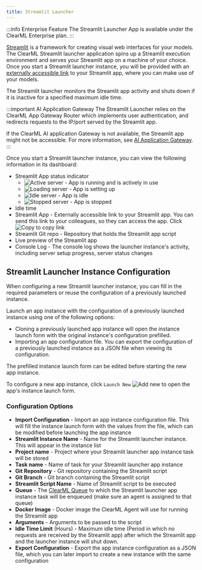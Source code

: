 ```yaml
---
title: Streamlit Launcher
---
```


:::info Enterprise Feature
The Streamlit Launcher App is available under the ClearML Enterprise plan.
:::

[Streamlit](https://streamlit.io/) is a framework for creating visual web interfaces for your models. The ClearML Streamlit 
launcher application spins up a Streamlit execution environment and serves your Streamlit app on a machine of your choice. 
Once you start a Streamlit launcher instance, you will be provided with an [externally accessible link](#traffic_router) to your Streamlit app, 
where you can make use of your models.

The Streamlit launcher monitors the Streamlit app activity and shuts down if it is inactive for a specified maximum idle 
time.

<a id="traffic_router"/>

:::important AI Application Gateway
The Streamlit Launcher relies on the ClearML App Gateway Router which implements user authentication, and redirects requests 
to the IP/port served by the Streamlit app. 

If the ClearML AI application Gateway is not available, the Streamlit app might not be accessible.
For more information, see [AI Application Gateway](../../deploying_clearml/enterprise_deploy/appgw.md).
:::

Once you start a Streamlit launcher instance, you can view the following information in its dashboard:

* Streamlit App status indicator
  * <img src="/docs/latest/icons/ico-streamlit-active.svg" alt="Active server" className="icon size-md space-sm" /> - App is running and is actively in use
  * <img src="/docs/latest/icons/ico-streamlit-loading.svg" alt="Loading server" className="icon size-md space-sm" /> - App is setting up 
  * <img src="/docs/latest/icons/ico-streamlit-idle.svg" alt="Idle server" className="icon size-md space-sm" /> - App is idle
  * <img src="/docs/latest/icons/ico-streamlit-stopped.svg" alt="Stopped server" className="icon size-md space-sm" /> - App is stopped 
* Idle time 
* Streamlit App - Externally accessible link to your Streamlit app. You can send this link to your colleagues, so they can 
  access the app. Click <img src="/docs/latest/icons/ico-copy-to-clipboard.svg" alt="Copy" className="icon size-md space-sm" />
  to copy link
* Streamlit Git repo - Repository that holds the Streamlit app script
* Live preview of the Streamlit app
* Console Log - The console log shows the launcher instance's activity, including server setup progress, server status 
  changes

## Streamlit Launcher Instance Configuration
When configuring a new Streamlit launcher instance, you can fill in the required parameters or reuse the configuration of 
a previously launched instance.  

Launch an app instance with the configuration of a previously launched instance using one of the following options:
* Cloning a previously launched app instance will open the instance launch form with the original instance's 
configuration prefilled.
* Importing an app configuration file. You can export the configuration of a previously launched instance as a JSON file 
when viewing its configuration.

The prefilled instance launch form can be edited before starting the new app instance. 

To configure a new app instance, click `Launch New` <img src="/docs/latest/icons/ico-add.svg" alt="Add new" className="icon size-md space-sm" /> 
to open the app's instance launch form.

### Configuration Options

* **Import Configuration** - Import an app instance configuration file. This will fill the instance launch form with the 
  values from the file, which can be modified before launching the app instance
* **Streamlit Instance Name** - Name for the Streamlit launcher instance. This will appear in the instance list
* **Project name** - Project where your Streamlit launcher app instance task will be stored
* **Task name** - Name of task for your Streamlit launcher app instance
* **Git Repository** - Git repository containing the Streamlit script 
* **Git Branch** - Git branch containing the Streamlit script
* **Streamlit Script Name** - Name of Streamlit script to be executed
* **Queue** - The [ClearML Queue](../../fundamentals/agents_and_queues.md#what-is-a-queue) to which the Streamlit launcher 
  app instance task will be enqueued (make sure an agent is assigned to that queue)
* **Docker Image** - Docker image the ClearML Agent will use for running the Streamlit app
* **Arguments** - Arguments to be passed to the script
* **Idle Time Limit** (Hours) - Maximum idle time (Period in which no requests are received by the Streamlit app) after 
  which the Streamlit app and the launcher instance will shut down.
* **Export Configuration** - Export the app instance configuration as a JSON file, which you can later import to create 
  a new instance with the same configuration 
